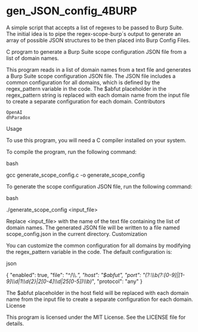 # gen_JSON_config_4BURP
A simple script that accepts a list of regexes to be passed to Burp Suite. The initial idea is to pipe the regex-scope-burp´s output to generate an array of possible JSON structures to be then placed into Burp Config Files.


C program to generate a Burp Suite scope configuration JSON file from a list of domain names.

This program reads in a list of domain names from a text file and generates a Burp Suite scope configuration JSON file. The JSON file includes a common configuration for all domains, which is defined by the regex_pattern variable in the code. The $abfut placeholder in the regex_pattern string is replaced with each domain name from the input file to create a separate configuration for each domain.
Contributors

    OpenAI
    dhParadox

Usage

To use this program, you will need a C compiler installed on your system.

To compile the program, run the following command:

bash

gcc generate_scope_config.c -o generate_scope_config

To generate the scope configuration JSON file, run the following command:

bash

./generate_scope_config <input_file>

Replace <input_file> with the name of the text file containing the list of domain names. The generated JSON file will be written to a file named scope_config.json in the current directory.
Customization

You can customize the common configuration for all domains by modifying the regex_pattern variable in the code. The default configuration is:

json

{
  "enabled": true,
  "file": "^/\\\\.*",
  "host": "$abfut",
  "port": "(?:\\\\b(?:[0-9]|[1-9]\\\\d|1\\\\d{2}|2[0-4]\\\\d|25[0-5])\\\\b)*",
  "protocol": "any"
}

The $abfut placeholder in the host field will be replaced with each domain name from the input file to create a separate configuration for each domain.
License

This program is licensed under the MIT License. See the LICENSE file for details.
